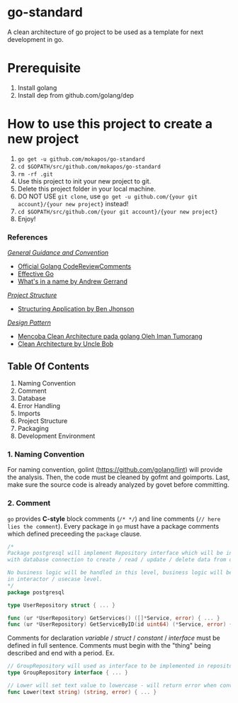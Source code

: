 # go-standard
A clean architecture of go project to be used as a template for next development in go.

# Prerequisite
1. Install golang
2. Install dep from github.com/golang/dep

# How to use this project to create a new project
1. `go get -u github.com/mokapos/go-standard`
2. `cd $GOPATH/src/github.com/mokapos/go-standard`
3. `rm -rf .git`
4. Use this project to init your new project to git.
5. Delete this project folder in your local machine.
6. DO NOT USE `git clone`, use `go get -u github.com/{your git account}/{your new project}` instead!
7. `cd $GOPATH/src/github.com/{your git account}/{your new project}`
8. Enjoy!

### References

<u>*General Guidance and Convention*</u>

* [Official Golang CodeReviewComments](https://github.com/golang/go/wiki/CodeReviewComments)
* [Effective Go](https://golang.org/doc/effective_go.html)
* [What's in a name by Andrew Gerrand](https://talks.golang.org/2014/names.slide#1)

<u>*Project Structure*</u>

* [Structuring Application by Ben Jhonson](https://medium.com/@benbjohnson/structuring-applications-in-go-3b04be4ff091)

<u>*Design Pattern*</u>

* [Mencoba Clean Architecture pada golang Oleh Iman Tumorang](https://medium.com/golangid/mencoba-golang-clean-architecture-c2462f355f41)
* [Clean Architecture by Uncle Bob](https://8thlight.com/blog/uncle-bob/2012/08/13/the-clean-architecture.html)




## Table Of Contents

1. Naming Convention
2. Comment
3. Database
4. Error Handling
5. Imports
6. Project Structure
7. Packaging
8. Development Environment


### 1. Naming Convention

  For naming convention, golint (https://github.com/golang/lint) will provide the analysis.
  Then, the code must be cleaned by gofmt and goimports.
  Last, make sure the source code is already analyzed by govet before committing.


### 2. Comment

 `go` provides **C-style** block comments (`/* */`) and line comments (`// here lies the comment`). Every package in `go` must have a package comments which defined preceeding the `package` clause.

```go
/*
Package postgresql will implement Repository interface which will be interact
with database connection to create / read / update / delete data from database.

No business logic will be handled in this level, business logic will be handled
in interactor / usecase level.
*/
package postgresql

type UserRepository struct { ... }

func (ur *UserRepository) GetServices() ([]*Service, error) { ... }
func (ur *UserRepository) GetServiceByID(id uint64) (*Service, error) { ... }
```



Comments for declaration *variable* / *struct* / *constant* / *interface* must be defined in full sentence. Comments must begin with the "thing" being described and end with a period. Ex.

```go
// GroupRepository will used as interface to be implemented in repository level.
type GroupRepository interface { ... }

// Lower will set text value to lowercase - will return error when conversion failed.
func Lower(text string) (string, error) { ... }
```



